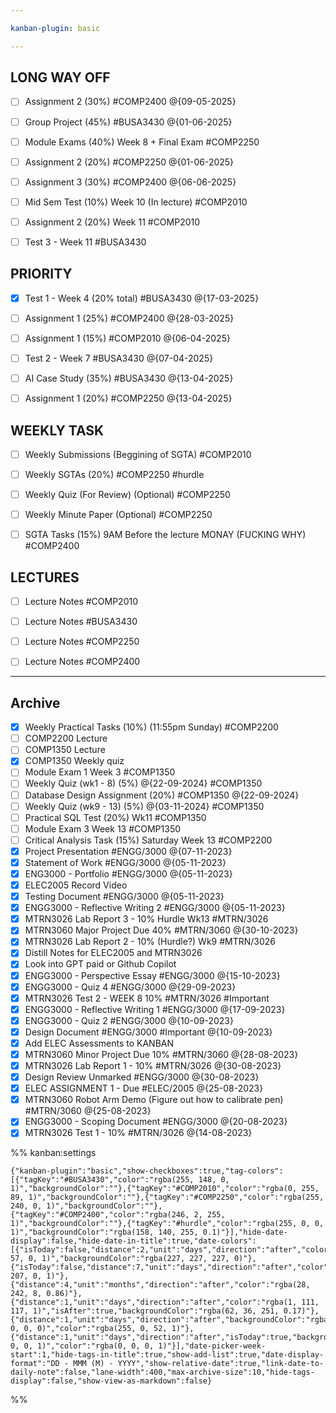 ```yaml
---

kanban-plugin: basic

---
```


## LONG WAY OFF

- [ ] Assignment 2 (30%) #COMP2400 @{09-05-2025}
- [ ] Group Project (45%) #BUSA3430 @{01-06-2025}
- [ ] Module Exams (40%) Week 8 + Final Exam #COMP2250
- [ ] Assignment 2 (20%) #COMP2250 @{01-06-2025}
- [ ] Assignment 3 (30%) #COMP2400 @{06-06-2025}
- [ ] Mid Sem Test (10%) Week 10 (In lecture) #COMP2010
- [ ] Assignment 2 (20%) Week 11 #COMP2010
- [ ] Test 3 - Week 11 #BUSA3430


## PRIORITY

- [x] Test 1 - Week 4 (20% total) #BUSA3430 @{17-03-2025}
- [ ] Assignment 1 (25%) #COMP2400 @{28-03-2025}
- [ ] Assignment 1 (15%) #COMP2010 @{06-04-2025}
- [ ] Test 2 - Week 7 #BUSA3430 @{07-04-2025}
- [ ] AI Case Study (35%) #BUSA3430 @{13-04-2025}
- [ ] Assignment 1 (20%) #COMP2250 @{13-04-2025}


## WEEKLY TASK

- [ ] Weekly Submissions (Beggining of SGTA) #COMP2010
- [ ] Weekly SGTAs (20%) #COMP2250 #hurdle
- [ ] Weekly Quiz (For Review) (Optional) #COMP2250
- [ ] Weekly Minute Paper (Optional) #COMP2250
- [ ] SGTA Tasks (15%) 9AM Before the lecture MONAY (FUCKING WHY) #COMP2400


## LECTURES

- [ ] Lecture Notes #COMP2010
- [ ] Lecture Notes #BUSA3430
- [ ] Lecture Notes #COMP2250
- [ ] Lecture Notes #COMP2400


***

## Archive

- [x] Weekly Practical Tasks (10%) (11:55pm Sunday) #COMP2200
- [ ] COMP2200 Lecture
- [ ] COMP1350 Lecture
- [x] COMP1350 Weekly quiz
- [ ] Module Exam 1 Week 3 #COMP1350
- [ ] Weekly Quiz (wk1 - 8) (5%) @{22-09-2024} #COMP1350
- [ ] Database Design Assignment (20%) #COMP1350 @{22-09-2024}
- [ ] Weekly Quiz (wk9  - 13) (5%) @{03-11-2024} #COMP1350
- [ ] Practical SQL Test (20%) Wk11 #COMP1350
- [ ] Module Exam 3 Week 13 #COMP1350
- [ ] Critical Analysis Task (15%) Saturday Week 13 #COMP2200
- [x] Project Presentation #ENGG/3000 @{07-11-2023}
- [x] Statement of Work #ENGG/3000 @{05-11-2023}
- [x] ENG3000 - Portfolio #ENGG/3000  @{05-11-2023}
- [x] ELEC2005 Record Video
- [x] Testing Document #ENGG/3000 @{05-11-2023}
- [x] ENGG3000 - Reflective Writing 2 #ENGG/3000  @{05-11-2023}
- [x] MTRN3026 Lab Report 3 - 10% Hurdle Wk13 #MTRN/3026
- [x] MTRN3060 Major Project Due 40% #MTRN/3060  @{30-10-2023}
- [x] MTRN3026 Lab Report 2  - 10% (Hurdle?) Wk9 #MTRN/3026
- [x] Distill Notes for ELEC2005 and MTRN3026
- [x] Look into GPT paid or Github Copilot
- [x] ENGG3000 - Perspective Essay #ENGG/3000  @{15-10-2023}
- [x] ENGG3000 - Quiz 4 #ENGG/3000  @{29-09-2023}
- [x] MTRN3026 Test 2 - WEEK 8 10% #MTRN/3026 #Important
- [x] ENGG3000 - Reflective Writing 1 #ENGG/3000  @{17-09-2023}
- [x] ENGG3000 - Quiz 2 #ENGG/3000  @{10-09-2023}
- [x] Design Document #ENGG/3000 #Important  @{10-09-2023}
- [x] Add ELEC Assessments to KANBAN
- [x] MTRN3060 Minor Project Due 10% #MTRN/3060 @{28-08-2023}
- [x] MTRN3026 Lab Report 1 - 10% #MTRN/3026 @{30-08-2023}
- [x] Design Review Unmarked #ENGG/3000 @{30-08-2023}
- [x] ELEC ASSIGNMENT 1 - Due #ELEC/2005 @{25-08-2023}
- [x] MTRN3060 Robot Arm Demo (Figure out how to calibrate pen) #MTRN/3060 @{25-08-2023}
- [x] ENGG3000 - Scoping Document #ENGG/3000  @{20-08-2023}
- [x] MTRN3026 Test 1 - 10% #MTRN/3026 @{14-08-2023}

%% kanban:settings
```
{"kanban-plugin":"basic","show-checkboxes":true,"tag-colors":[{"tagKey":"#BUSA3430","color":"rgba(255, 148, 0, 1)","backgroundColor":""},{"tagKey":"#COMP2010","color":"rgba(0, 255, 89, 1)","backgroundColor":""},{"tagKey":"#COMP2250","color":"rgba(255, 240, 0, 1)","backgroundColor":""},{"tagKey":"#COMP2400","color":"rgba(246, 2, 255, 1)","backgroundColor":""},{"tagKey":"#hurdle","color":"rgba(255, 0, 0, 1)","backgroundColor":"rgba(158, 140, 255, 0.1)"}],"hide-date-display":false,"hide-date-in-title":true,"date-colors":[{"isToday":false,"distance":2,"unit":"days","direction":"after","color":"rgba(255, 57, 0, 1)","backgroundColor":"rgba(227, 227, 227, 0)"},{"isToday":false,"distance":7,"unit":"days","direction":"after","color":"rgba(255, 207, 0, 1)"},{"distance":4,"unit":"months","direction":"after","color":"rgba(28, 242, 8, 0.86)"},{"distance":1,"unit":"days","direction":"after","color":"rgba(1, 111, 117, 1)","isAfter":true,"backgroundColor":"rgba(62, 36, 251, 0.17)"},{"distance":1,"unit":"days","direction":"after","backgroundColor":"rgba(0, 0, 0, 0)","color":"rgba(255, 0, 52, 1)"},{"distance":1,"unit":"days","direction":"after","isToday":true,"backgroundColor":"rgba(255, 0, 0, 1)","color":"rgba(0, 0, 0, 1)"}],"date-picker-week-start":1,"hide-tags-in-title":true,"show-add-list":true,"date-display-format":"DD - MMM (M) - YYYY","show-relative-date":true,"link-date-to-daily-note":false,"lane-width":400,"max-archive-size":10,"hide-tags-display":false,"show-view-as-markdown":false}
```
%%